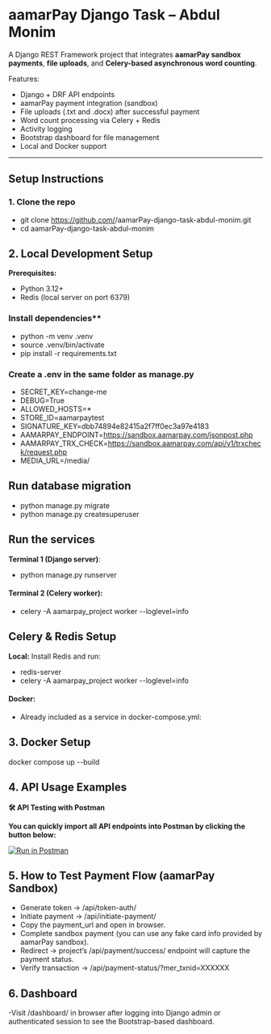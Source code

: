 # aamarPay Django Task – Abdul Monim
A Django REST Framework project that integrates **aamarPay sandbox payments**, **file uploads**, and **Celery-based asynchronous word counting**.

Features:
- Django + DRF API endpoints
- aamarPay payment integration (sandbox)
- File uploads (.txt and .docx) after successful payment
- Word count processing via Celery + Redis
- Activity logging
- Bootstrap dashboard for file management
- Local and Docker support

---

## **Setup Instructions**

### **1. Clone the repo**
- git clone https://github.com/<your-username>/aamarPay-django-task-abdul-monim.git
- cd aamarPay-django-task-abdul-monim
## 2. Local Development Setup
**Prerequisites:**
- Python 3.12+
- Redis (local server on port 6379)
### Install dependencies**
- python -m venv .venv
- source .venv/bin/activate
- pip install -r requirements.txt
### Create a .env in the same folder as manage.py
- SECRET_KEY=change-me
- DEBUG=True
- ALLOWED_HOSTS=*
- STORE_ID=aamarpaytest
- SIGNATURE_KEY=dbb74894e82415a2f7ff0ec3a97e4183
- AAMARPAY_ENDPOINT=https://sandbox.aamarpay.com/jsonpost.php
- AAMARPAY_TRX_CHECK=https://sandbox.aamarpay.com/api/v1/trxcheck/request.php
- MEDIA_URL=/media/
## Run database migration
- python manage.py migrate
- python manage.py createsuperuser
## Run the services
**Terminal 1 (Django server)**:
- python manage.py runserver
#### **Terminal 2 (Celery worker)**:
- celery -A aamarpay_project worker --loglevel=info
## Celery & Redis Setup
**Local:** Install Redis and run:
- redis-server
- celery -A aamarpay_project worker --loglevel=info
#### **Docker:**
- Already included as a service in docker-compose.yml:

## 3. Docker Setup
docker compose up --build

## 4. API Usage Examples
**🛠 API Testing with Postman**

**You can quickly import all API endpoints into Postman by clicking the button below:**

[![Run in Postman](https://run.pstmn.io/button.svg)](https://raw.githubusercontent.com/Monim752/aamarPay-django-task-abdul-monim/main/docs/aamarpay_postman_collection.json)

## 5️. How to Test Payment Flow (aamarPay Sandbox)
- Generate token → /api/token-auth/
- Initiate payment → /api/initiate-payment/
- Copy the payment_url and open in browser.
- Complete sandbox payment (you can use any fake card info provided by aamarPay sandbox).
- Redirect → project’s /api/payment/success/ endpoint will capture the payment status.
- Verify transaction → /api/payment-status/?mer_txnid=XXXXXX

## 6. Dashboard
-Visit /dashboard/ in browser after logging into Django admin or authenticated session to see the Bootstrap-based dashboard.
